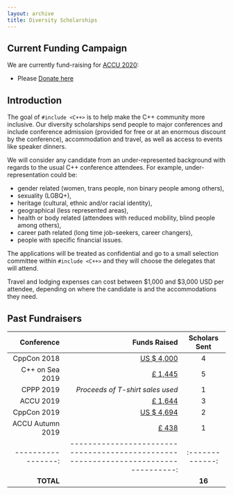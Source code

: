 ```yaml
---
layout: archive
title: Diversity Scholarships
---
```


## Current Funding Campaign

We are currently fund-raising for [ACCU 2020](https://conference.accu.org):

* Please [Donate here](https://www.gofundme.com/f/include-scholarships-for-accu-spring-2020)

## Introduction

The goal of `#include <C++>` is to help make the C++ community more inclusive. Our diversity scholarships send people to major conferences and include conference admission (provided for free or at an enormous discount by the conference), accommodation and travel, as well as access to events like speaker dinners.

We will consider any candidate from an under-represented background with regards to the usual C++ conference attendees. For example, under-representation could be:

* gender related (women, trans people, non binary people among others), 
* sexuality (LGBQ+),
* heritage (cultural, ethnic and/or racial identity), 
* geographical (less represented areas), 
* health or body related (attendees with reduced mobility, blind people among others), 
* career path related (long time job-seekers, career changers), 
* people with specific financial issues.

The applications will be treated as confidential and go to a small selection committee within `#include <C++>` and they will choose the delegates that will attend.

Travel and lodging expenses can cost between $1,000 and $3,000 USD per attendee, depending on where the candidate is and the accommodations they need.

## Past Fundraisers

| Conference       |                                                                      Funds Raised | Scholars Sent |
|-----------------:|----------------------------------------------------------------------------------:|:-------------:|
|      CppCon 2018 |   [US $ 4,000](https://www.gofundme.com/f/sponsoring-women-cppcon-2018-attendees) |       4       |
|  C++ on Sea 2019 |    [£ 1,445](https://www.gofundme.com/f/cpp-on-sea-diversity-and-support-tickets) |       5       |
|        CPPP 2019 |                                                  *Proceeds of T-shirt sales used* |       1       |
|        ACCU 2019 |     [£ 1,644](https://www.gofundme.com/f/includecpp-diversity-conference-tickets) |       3       |
|      CppCon 2019 | [US $ 4,694](https://www.gofundme.com/f/sponsoring-diverse-cppcon-2019-attendees) |       2       |
| ACCU Autumn 2019 |                 [£ 438](https://www.gofundme.com/f/include-accu-autumn-conf-2019) |       1       |
|-----------------:|----------------------------------------------------------------------------------:|:-------------:|
|        **TOTAL** |                                                                                   |     **16**    |

